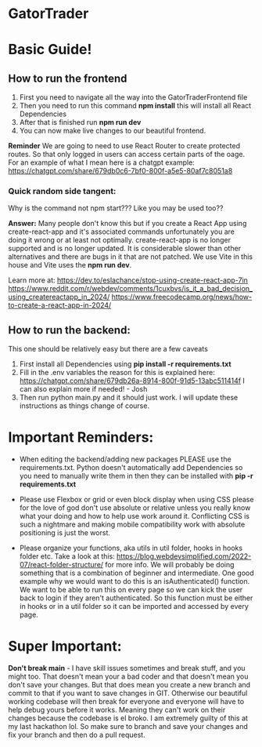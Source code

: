 # GatorTrader

# Basic Guide!

## How to run the frontend 
1. First you need to navigate all the way into the GatorTraderFrontend file
2. Then you need to run this command **npm install** this will install all React Dependencies
3. After that is finished run **npm run dev**
4. You can now make live changes to our beautiful frontend. 

**Reminder** We are going to need to use React Router to create protected routes. So that only logged in users can access certain parts of the oage.
For an example of what I mean here is a chatgpt example: https://chatgpt.com/share/679db0c6-7bf0-800f-a5e5-80af7c8051a8


### Quick random side tangent:
Why is the command not npm start??? Like you may be used too??

**Answer:** Many people don't know this but if you create a React App using create-react-app and it's associated commands
unfortunately you are doing it wrong or at least not optimally. create-react-app is no longer supported and is no longer updated.
It is considerable slower than other alternatives and there are bugs in it that are not patched. We use Vite in this house and
Vite uses the **npm run dev**. 

Learn more at: 
https://dev.to/eslachance/stop-using-create-react-app-7in
https://www.reddit.com/r/webdev/comments/1cuxbvs/is_it_a_bad_decision_using_createreactapp_in_2024/
https://www.freecodecamp.org/news/how-to-create-a-react-app-in-2024/


## How to run the backend:
This one should be relatively easy but there are a few caveats
1. First install all Dependencies using **pip install -r requirements.txt** 
2. Fill in the .env variables the reason for this is explained here: https://chatgpt.com/share/679db26a-8914-800f-91d5-13abc511414f I can also explain more if needed! - Josh
3. Then run python main.py and it should just work. I will update these instructions as things change of course. 


# Important Reminders:
- When editing the backend/adding new packages PLEASE use the requirements.txt. Python doesn't automatically add Dependencies so you need to manually write them in then they can be installed with **pip -r requirements.txt** 

- Please use Flexbox or grid or even block display when using CSS please for the love of god don't use absolute or relative unless you really know what your doing and how to help use work around it. Conflicting CSS is such a nightmare and making mobile compatibility work with absolute positioning is just the worst. 

- Please organize your functions, aka utils in util folder, hooks in hooks folder etc. Take a look at this: https://blog.webdevsimplified.com/2022-07/react-folder-structure/ for more info. We will probably be doing something that is a combination of beginner and intermediate. One good example why we would want to do this is an isAuthenticated() function. We want to be able to run this on every page so we can kick the user back to login if they aren't authenticated. So this function must be either in hooks or in a util folder so it can be imported and accessed by every page.


# Super Important:
**Don't break main** - I have skill issues sometimes and break stuff, and you might too. That doesn't mean your a bad coder and that doesn't mean you don't save your changes. But that does mean you create a new branch and commit to that if you want to save changes in GIT. Otherwise our beautiful working codebase will then break for everyone and everyone will have to help debug yours before it works. Meaning they can't work on their changes because the codebase is el broko. I am extremely guilty of this at my last hackathon lol. So make sure to branch and save your changes and fix your branch and then do a pull request.

